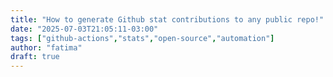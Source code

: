 ```yaml
---
title: "How to generate Github stat contributions to any public repo!"
date: "2025-07-03T21:05:11-03:00"
tags: ["github-actions","stats","open-source","automation"]
author: "fatima"
draft: true
---
```

